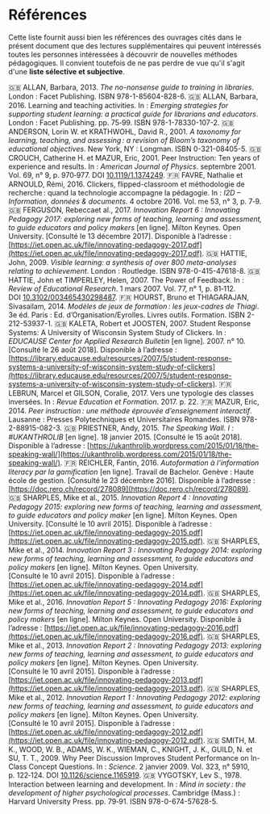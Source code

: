 # Références

Cette liste fournit aussi bien les références des ouvrages cités dans le présent document que des lectures supplémentaires qui peuvent intéressés toutes les personnes intéressées à découvrir de nouvelles méthodes pédagogiques. Il convient toutefois de ne pas perdre de vue qu'il s'agit d'une **liste sélective et subjective**.

:gb: ALLAN, Barbara, 2013. *The no-nonsense guide to training in libraries*. London : Facet Publishing. ISBN 978-1-85604-828-6. 
:gb: ALLAN, Barbara, 2016. Learning and teaching activities. In : *Emerging strategies for supporting student learning: a practical guide for librarians and educators*. London : Facet Publishing. pp. 75‑99. ISBN 978-1-78330-107-2. 
:gb: ANDERSON, Lorin W. et KRATHWOHL, David R., 2001. *A taxonomy for learning, teaching, and assessing : a revision of Bloom’s taxonomy of educational objectives*. New York, NY : Longman. ISBN 0-321-08405-5. 
:gb: CROUCH, Catherine H. et MAZUR, Eric, 2001. Peer Instruction: Ten years of experience and results. In : *American Journal of Physics*. septembre 2001. Vol. 69, n° 9, p. 970‑977. DOI [10.1119/1.1374249](https://doi.org/10.1119/1.1374249). 
:fr: FAVRE, Nathalie et ARNOULD, Rémi, 2016. Clickers, flipped-classroom et méthodologie de recherche : quand la technologie accompagne la pédagogie. In : *I2D – Information, données & documents*. 4 octobre 2016. Vol. me 53, n° 3, p. 7‑9. 
:gb: FERGUSON, Rebeccaet al., 2017. *Innovation Report 6 : Innovating Pedagogy 2017: exploring new forms of teaching, learning and assessment, to guide educators and policy makers* [en ligne]. Milton Keynes. Open University. [Consulté le 13 décembre 2017]. Disponible à l’adresse : [https://iet.open.ac.uk/file/innovating-pedagogy-2017.pdf](https://iet.open.ac.uk/file/innovating-pedagogy-2017.pdf). 
:gb: HATTIE, John, 2009. *Visible learning: a synthesis of over 800 meta-analyses relating to achievement*. London : Routledge. ISBN 978-0-415-47618-8. 
:gb: HATTIE, John et TIMPERLEY, Helen, 2007. The Power of Feedback. In : *Review of Educational Research*. 1 mars 2007. Vol. 77, n° 1, p. 81‑112. DOI [10.3102/003465430298487](https://doi.org/10.3102/003465430298487). 
:fr: HOURST, Bruno et THIAGARAJAN, Sivasailam, 2014. *Modèles de jeux de formation : les jeux-cadres de Thiagi*. 3e éd. Paris : Ed. d’Organisation/Eyrolles. Livres outils. Formation. ISBN 2-212-53937-1. 
:gb: KALETA, Robert et JOOSTEN, 2007. Student Response Systems: A University of Wisconsin System Study of Clickers. In : *EDUCAUSE Center for Applied Research Bulletin* [en ligne]. 2007. n° 10. [Consulté le 26 août 2018]. Disponible à l’adresse : [https://library.educause.edu/resources/2007/5/student-response-systems-a-university-of-wisconsin-system-study-of-clickers](https://library.educause.edu/resources/2007/5/student-response-systems-a-university-of-wisconsin-system-study-of-clickers). 
:fr: LEBRUN, Marcel et GILSON, Coralie, 2017. Vers une typologie des classes inversées. In : *Revue Education et Formation*. 2017. p. 22. 
:fr: MAZUR, Eric, 2014. *Peer instruction : une méthode éprouvée d’enseignement interactif*. Lausanne : Presses Polytechniques et Universitaires Romandes. ISBN 978-2-88915-082-3. 
:gb: PRIESTNER, Andy, 2015. *The Speaking Wall. I : #UKANTHROLIB* [en ligne]. 18 janvier 2015. [Consulté le 15 août 2018]. Disponible à l’adresse : [https://ukanthrolib.wordpress.com/2015/01/18/the-speaking-wall/](https://ukanthrolib.wordpress.com/2015/01/18/the-speaking-wall/). 
:fr: REICHLER, Fantin, 2016. *Autoformation à l’information literacy par la gamification* [en ligne]. Travail de Bachelor. Genève : Haute école de gestion. [Consulté le 23 décembre 2016]. Disponible à l’adresse : [https://doc.rero.ch/record/278089](https://doc.rero.ch/record/278089). 
:gb: SHARPLES, Mike et al., 2015. *Innovation Report 4 : Innovating Pedagogy 2015: exploring new forms of teaching, learning and assessment, to guide educators and policy maker* [en ligne]. Milton Keynes. Open University. [Consulté le 10 avril 2015]. Disponible à l’adresse : [https://iet.open.ac.uk/file/innovating-pedagogy-2015.pdf](https://iet.open.ac.uk/file/innovating-pedagogy-2015.pdf). 
:gb: SHARPLES, Mike et al., 2014. *Innovation Report 3 : Innovating Pedagogy 2014: exploring new forms of teaching, learning and assessment, to guide educators and policy makers* [en ligne]. Milton Keynes. Open University. [Consulté le 10 avril 2015]. Disponible à l’adresse : [https://iet.open.ac.uk/file/innovating-pedagogy-2014.pdf](https://iet.open.ac.uk/file/innovating-pedagogy-2014.pdf). 
:gb: SHARPLES, Mike et al., 2016. *Innovation Report 5 : Innovating Pedagogy 2016: Exploring new forms of teaching, learning and assessment, to guide educators and policy makers* [en ligne]. Milton Keynes. Open University. Disponible à l’adresse : [https://iet.open.ac.uk/file/innovating-pedagogy-2016.pdf](https://iet.open.ac.uk/file/innovating-pedagogy-2016.pdf). 
:gb: SHARPLES, Mike et al., 2013. *Innovation Report 2 : Innovating Pedagogy 2013: exploring new forms of teaching, learning and assessment, to guide educators and policy makers* [en ligne]. Milton Keynes. Open University. [Consulté le 10 avril 2015]. Disponible à l’adresse : [https://iet.open.ac.uk/file/innovating-pedagogy-2013.pdf](https://iet.open.ac.uk/file/innovating-pedagogy-2013.pdf). 
:gb: SHARPLES, Mike et al., 2012. *Innovation Report 1 : Innovating Pedagogy 2012: exploring new forms of teaching, learning and assessment, to guide educators and policy makers* [en ligne]. Milton Keynes. Open University. [Consulté le 10 avril 2015]. Disponible à l’adresse : [https://iet.open.ac.uk/file/innovating-pedagogy-2012.pdf](https://iet.open.ac.uk/file/innovating-pedagogy-2012.pdf). 
:gb: SMITH, M. K., WOOD, W. B., ADAMS, W. K., WIEMAN, C., KNIGHT, J. K., GUILD, N. et SU, T. T., 2009. Why Peer Discussion Improves Student Performance on In-Class Concept Questions. In : *Science*. 2 janvier 2009. Vol. 323, n° 5910, p. 122‑124. DOI [10.1126/science.1165919](https://doi.org/10.1126/science.1165919). 
:gb: VYGOTSKY, Lev S., 1978. Interaction between learning and development. In : *Mind in society : the development of higher psychological processes*. Cambridge (Mass.) : Harvard University Press. pp. 79‑91. ISBN 978-0-674-57628-5. 


